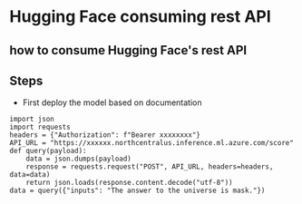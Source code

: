 # Hugging Face consuming rest API

## how to consume Hugging Face's rest API

## Steps

- First deploy  the model based on documentation

```
import json
import requests
headers = {"Authorization": f"Bearer xxxxxxxx"}
API_URL = "https://xxxxxx.northcentralus.inference.ml.azure.com/score"
def query(payload):
    data = json.dumps(payload)
    response = requests.request("POST", API_URL, headers=headers, data=data)
    return json.loads(response.content.decode("utf-8"))
data = query({"inputs": "The answer to the universe is mask."})
```